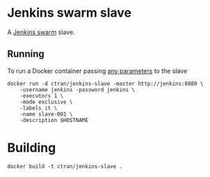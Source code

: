 # Jenkins swarm slave

A [Jenkins swarm](https://wiki.jenkins-ci.org/display/JENKINS/Swarm+Plugin) slave.

## Running

To run a Docker container passing [any parameters](https://wiki.jenkins-ci.org/display/JENKINS/Swarm+Plugin#SwarmPlugin-AvailableOptions) to the slave

	docker run -d ctran/jenkins-slave -master http://jenkins:8080 \
		-username jenkins -password jenkins \
		-executors 1 \
		-mode exclusive \
		-labels it \
		-name slave-001 \
		-description $HOSTNAME

# Building

	docker build -t ctran/jenkins-slave .